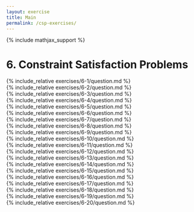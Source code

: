 ```yaml
---
layout: exercise
title: Main
permalink: /csp-exercises/
---
```


{% include mathjax_support %}

# 6. Constraint Satisfaction Problems

<div><i class="arrow-up loader" data-chapter="csp-exercises" data-exercise="ex_1" data-rating="0"></i></div>
{% include_relative exercises/6-1/question.md %}

<div><i class="arrow-up loader" data-chapter="csp-exercises" data-exercise="ex_2" data-rating="0"></i></div>
{% include_relative exercises/6-2/question.md %}

<div><i class="arrow-up loader" data-chapter="csp-exercises" data-exercise="ex_3" data-rating="0"></i></div>
{% include_relative exercises/6-3/question.md %}

<div><i class="arrow-up loader" data-chapter="csp-exercises" data-exercise="ex_4" data-rating="0"></i></div>
{% include_relative exercises/6-4/question.md %}

<div><i class="arrow-up loader" data-chapter="csp-exercises" data-exercise="ex_5" data-rating="0"></i></div>
{% include_relative exercises/6-5/question.md %}

<div><i class="arrow-up loader" data-chapter="csp-exercises" data-exercise="ex_6" data-rating="0"></i></div>
{% include_relative exercises/6-6/question.md %}

<div><i class="arrow-up loader" data-chapter="csp-exercises" data-exercise="ex_7" data-rating="0"></i></div>
{% include_relative exercises/6-7/question.md %}

<div><i class="arrow-up loader" data-chapter="csp-exercises" data-exercise="ex_8" data-rating="0"></i></div>
{% include_relative exercises/6-8/question.md %}

<div><i class="arrow-up loader" data-chapter="csp-exercises" data-exercise="ex_9" data-rating="0"></i></div>
{% include_relative exercises/6-9/question.md %}

<div><i class="arrow-up loader" data-chapter="csp-exercises" data-exercise="ex_10" data-rating="0"></i></div>
{% include_relative exercises/6-10/question.md %}

<div><i class="arrow-up loader" data-chapter="csp-exercises" data-exercise="ex_11" data-rating="0"></i></div>
{% include_relative exercises/6-11/question.md %}

<div><i class="arrow-up loader" data-chapter="csp-exercises" data-exercise="ex_12" data-rating="0"></i></div>
{% include_relative exercises/6-12/question.md %}

<div><i class="arrow-up loader" data-chapter="csp-exercises" data-exercise="ex_13" data-rating="0"></i></div>
{% include_relative exercises/6-13/question.md %}

<div><i class="arrow-up loader" data-chapter="csp-exercises" data-exercise="ex_14" data-rating="0"></i></div>
{% include_relative exercises/6-14/question.md %}

<div><i class="arrow-up loader" data-chapter="csp-exercises" data-exercise="ex_15" data-rating="0"></i></div>
{% include_relative exercises/6-15/question.md %}

<div><i class="arrow-up loader" data-chapter="csp-exercises" data-exercise="ex_16" data-rating="0"></i></div>
{% include_relative exercises/6-16/question.md %}

<div><i class="arrow-up loader" data-chapter="csp-exercises" data-exercise="ex_17" data-rating="0"></i></div>
{% include_relative exercises/6-17/question.md %}

<div><i class="arrow-up loader" data-chapter="csp-exercises" data-exercise="ex_18" data-rating="0"></i></div>
{% include_relative exercises/6-18/question.md %}

<div><i class="arrow-up loader" data-chapter="csp-exercises" data-exercise="ex_19" data-rating="0"></i></div>
{% include_relative exercises/6-19/question.md %}

<div><i class="arrow-up loader" data-chapter="csp-exercises" data-exercise="ex_20" data-rating="0"></i></div>
{% include_relative exercises/6-20/question.md %}
